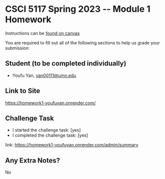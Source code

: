 # CSCI 5117 Spring 2023 -- Module 1 Homework

Instructions can be [found on canvas](https://canvas.umn.edu/courses/355584/pages/homework-1)

You are required to fill out all of the following sections to help us grade your submission:

## Student (to be completed individually)

- Youfu Yan, yan00111@umn.edu

## Link to Site

<https://homework1-youfuyan.onrender.com/>

## Challenge Task

- I started the challenge task: [yes]
- I completed the challenge task: [yes]

link: <https://homework1-youfuyan.onrender.com/admin/summary>

## Any Extra Notes?

No
